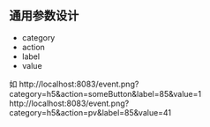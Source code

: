## 通用参数设计

- category
- action
- label
- value

如
http://localhost:8083/event.png?category=h5&action=someButton&label=85&value=1
http://localhost:8083/event.png?category=h5&action=pv&label=85&value=41
